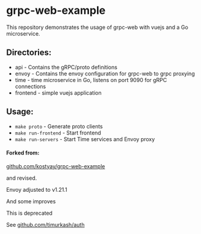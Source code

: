 # grpc-web-example

This repository demonstrates the usage of grpc-web with vuejs and a Go microservice.

## Directories:
* api - Contains the gRPC/proto definitions
* envoy - Contains the envoy configuration for grpc-web to grpc proxying
* time - time microservice in Go, listens on port 9090 for gRPC connections
* frontend - simple vuejs application

## Usage:
* `make proto` - Generate proto clients
* `make run-frontend` - Start frontend
* `make run-servers` - Start Time services and Envoy proxy

#### Forked from:

[github.com/kostyay/grpc-web-example](github.com/kostyay/grpc-web-example)

and revised.

Envoy adjusted to v1.21.1

And some improves

This is deprecated

See [github.com/timurkash/auth](github.com/timurkash/auth)
